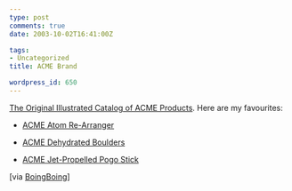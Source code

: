 ```yaml
---
type: post
comments: true
date: 2003-10-02T16:41:00Z

tags:
- Uncategorized
title: ACME Brand

wordpress_id: 650
---
```


[The Original Illustrated Catalog of ACME Products](http://home.nc.rr.com/tuco/looney/acme/acme.html). Here are my favourites:



	


	
  * [ACME Atom Re-Arranger](http://home.nc.rr.com/tuco/looney/acme/atom.html)

		
  * [ACME Dehydrated Boulders](http://home.nc.rr.com/tuco/looney/acme/dehydrated.html)

		
  * [ACME Jet-Propelled Pogo Stick](http://home.nc.rr.com/tuco/looney/acme/jetprop.html)

	

	

[via [BoingBoing](http://www.boingboing.net)]
